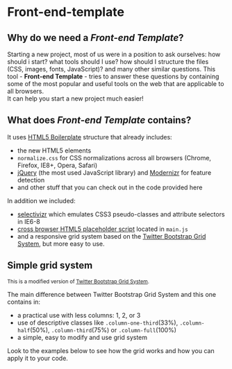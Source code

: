 <h1>Front-end-template</h1>

<h2>Why do we need a <i>Front-end Template</i>?</h2>
<p>
Starting a new project, most of us were in a position to ask ourselves: how should i start? what tools should I use? how should I structure the files (CSS, images, fonts, JavaScript)? and many other similar questions. 
This tool - <b>Front-end Template</b> - tries to answer these questions by containing some of the most popular and useful tools on the web that are applicable to all browsers.
<br>
It can help you start a new project much easier!
</p>

<h2>What does <i>Front-end Template</i> contains?</h2>
<p>It uses <a href="http://html5boilerplate.com/">HTML5 Boilerplate</a> structure that already includes:</p>
<ul>
	<li>the new HTML5 elements</li>
	<li><code>normalize.css</code> for CSS normalizations across all browsers (Chrome, Firefox, IE8+, Opera, Safari)</li>
	<li><a href="http://jquery.com/">jQuery</a> (the most used JavaScript library) and <a href="http://modernizr.com/">Modernizr</a> for feature detection</li>
	<li>and other stuff that you can check out in the code provided here</li>
</ul>

<p>In addition we included:</p>
<ul>
	<li><a href="http://selectivizr.com/">selectivizr</a> which emulates CSS3 pseudo-classes and attribute selectors in IE6-8</li>
	<li><a href="http://webdesignerwall.com/tutorials/cross-browser-html5-placeholder-text">cross browser HTML5 placeholder script</a> located in <code>main.js</code></li>
	<li>and a responsive grid system based on the <a href="http://getbootstrap.com/css/#grid">Twitter Bootstrap Grid System</a>, but more easy to use.</li>
</ul>

<h2>Simple grid system</h2>
<small>This is a modified version of <a href="http://getbootstrap.com/css/#grid">Twitter Bootstrap Grid System</a>.</small>
<p>
	The main difference between Twitter Bootstrap Grid System and this one contains in:
</p>
<ul>
	<li>a practical use with less columns: 1, 2, or 3</li>
	<li>use of descriptive classes like <code>.column-one-third</code>(33%), <code>.column-half</code>(50%), <code>.column-third</code>(75%) or <code>.column-full</code>(100%)</li>
	<li>a simple, easy to modify and use grid system</li>
</ul>
<p>Look to the examples below to see how the grid works and how you can apply it to your code.</p>